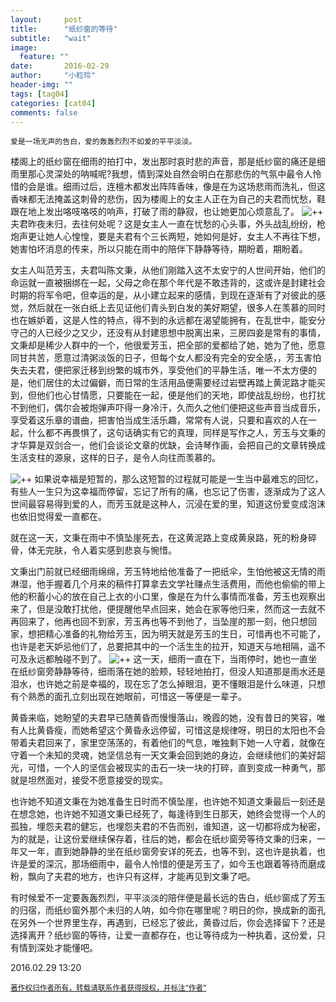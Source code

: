 ```yaml
---
layout:     post
title:      "纸纱窗的等待"
subtitle:   "wait"
image:
  feature: ""
date:       2016-02-29
author:     "小粒玲"
header-img: ""
tags: [tag04]
categories: [cat04]
comments: false
---
```

   <pre><code>爱是一场无声的告白，爱的轰轰烈烈不如爱的平平淡淡。</code></pre> 
    
楼阁上的纸纱窗在细雨的拍打中，发出那时哀时悲的声音，那是纸纱窗的痛还是细雨里那心灵深处的呐喊呢?我想，情到深处自然会明白在那悲伤的气氛中最令人怜惜的会是谁。细雨过后，连檀木都发出阵阵香味，像是在为这场悲雨而洗礼，但这香味都无法掩盖这刺骨的悲伤，因为楼阁上的女主人正在为自己的夫君而忧愁，鞋跟在地上发出咯吱咯吱的响声，打破了雨的静寂，也让她更加心烦意乱了。﻿
![++](http://7xtust.com1.z0.glb.clouddn.com/chuang.jpg "windows")
夫君昨夜未归，去往何处呢？这是女主人一直在忧愁的心头事，外头战乱纷纷，枪炮声更让她人心惶惶，要是夫君有个三长两短，她如何是好，女主人不再往下想，她害怕坏消息的传来，所以只能在雨中的陪伴下静静等待，期盼着，期盼着。

女主人叫范芳玉，夫君叫陈文秉，从他们刚踏入这不太安宁的人世间开始，他们的命运就一直被捆绑在一起，父母之命在那个年代是不敢违背的，这或许是封建社会时期的将军令吧，但幸运的是，从小建立起来的感情，到现在逐渐有了对彼此的感觉，然后就在一张白纸上去见证他们青头到白发的美好期望，很多人在羡慕的同时也在嫉妒着，这是人性的特点，得不到的永远都在渴望能拥有，在乱世中，能安分守己的人已经少之又少，还没有从封建思想中脱离出来，三房四妾是常有的事情，文秉却是稀少人群中的一个，他很爱芳玉，把全部的爱都给了她，她为了他，愿意同甘共苦，愿意过清粥淡饭的日子，但每个女人都没有完全的安全感，，芳玉害怕失去夫君，便把家迁移到纷繁的城市外，享受他们的平静生活，唯一不太方便的是，他们居住的太过偏僻，而日常的生活用品便需要经过岩壁再踏上黄泥路才能买到，但他们也心甘情愿，只要能在一起，便是他们的天地，即使战乱纷纷，也打扰不到他们，偶尔会被炮弹声吓得一身冷汗，久而久之他们便把这些声音当成音乐，享受着这乐章的谱曲，把害怕当成生活乐趣，常常有人说，只要和喜欢的人在一起，什么都不再畏惧了，这句话确实有它的真理，同样是写作之人，芳玉与文秉的才华算是双剑合一，他们会谈论文章的优缺，会诗琴作画，会把自己的文章转换成生活支柱的源泉，这样的日子，是令人向往而羡慕的。﻿

![++](http://7xtust.com1.z0.glb.clouddn.com/lou.jpg "")
如果说幸福是短暂的，那么这短暂的过程就可能是一生当中最难忘的回忆，有些人一生只为这幸福而停留，忘记了所有的痛，也忘记了伤害，逐渐成为了这人世间最容易得到爱的人，而芳玉就是这种人，沉浸在爱的里，知道这份爱变成泡沫也依旧觉得爱一直都在。

就在这一天，文秉在雨中不慎坠崖死去，在这黄泥路上变成黄泉路，死的粉身碎骨，体无完肤，令人着实感到悲哀与惋惜。

文秉出门前就已经细雨绵绵，芳玉特地给他准备了一把纸伞，生怕他被这无情的雨淋湿，他手握着几个月来的稿件打算拿去文学社赚点生活费用，而他也偷偷的带上他的积蓄小心的放在自己上衣的小口里，像是在为什么事情而准备，芳玉也观察出来了，但是没敢打扰他，便提醒他早点回来，她会在家等他归来，然而这一去就不再回来了，他再也回不到家，芳玉再也等不到他了，当坠崖的那一刻，他只想回家，想把精心准备的礼物给芳玉，因为明天就是芳玉的生日，可惜再也不可能了，也许是老天妒忌他们了，总要把其中的一个活生生的拉开，知道天与地相隔，遥不可及永远都触碰不到了。﻿
![++](http://7xtust.com1.z0.glb.clouddn.com/shan.jpg "windows")
这一天，细雨一直在下，当雨停时，她也一直坐在纸纱窗旁静静等待，细雨落在她的脸颊，轻轻地拍打，但没人知道那是雨水还是泪水，也许她之前是幸福的，现在忘了怎么掉眼泪，更不懂眼泪是什么味道，只想有个熟悉的面孔立刻出现在她眼前，可惜这一等便是一辈子。


黄昏来临，她盼望的夫君早已随黄昏而慢慢落山，晚霞的她，没有昔日的笑容，唯有人比黄昏瘦，而她希望这个黄昏永远停留，可惜这是规律呀，明日的太阳也不会带着夫君回来了，家里空荡荡的，有着他们的气息，唯独剩下她一人守着，就像在守着一个未知的灵魂，她坚信总有一天文秉会回到她的身边，会继续他们的美好韶光，可惜，一个人的坚信会被现实的击石一块一块的打碎，直到变成一种勇气，那就是坦然面对，接受不愿意接受的现实。

也许她不知道文秉在为她准备生日时而不慎坠崖，也许她不知道文秉最后一刻还是在想念她，也许她不知道文秉已经死了，每逢待到生日那天，她终会觉得一个人的孤独，埋怨夫君的健忘，也埋怨夫君的不告而别，谁知道，这一切都将成为秘密，为的就是，让这份爱继续保存着，往后的她，都会在纸纱窗旁等待文秉的归来，一年又一年，直到她静静的坐在纸纱窗旁安详的死去，也等不到，这也许是执着，也许是爱的深沉，那场细雨中，最令人怜惜的便是芳玉了，如今玉也跟着等待而磨成粉，飘向了夫君的地方，也许只有这样，才能再见到文秉了吧。

有时候爱不一定要轰轰烈烈，平平淡淡的陪伴便是最长远的告白，纸纱窗成了芳玉的归宿，而纸纱窗外那个未归的人呐，如今你在哪里呢？明日的你，换成新的面孔在另外一个世界里生存，再遇到，已经忘了彼此，黄昏过后，你会选择留下？还是选择离开？纸纱窗的等待，让爱一直都存在，也让等待成为一种执着，这份爱，只有情到深处才能懂吧。



<p>2016.02.29 13:20</p>
<small><a href="http://www.jianshu.com/p/bf73984dc7d5">著作权归作者所有，转载请联系作者获得授权，并标注“作者”</a></small>
